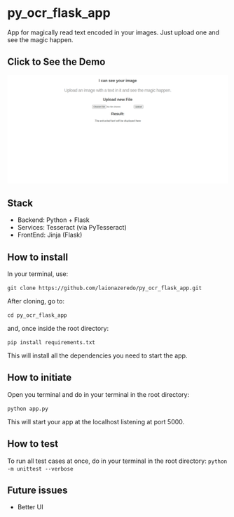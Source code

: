 # py_ocr_flask_app
App for magically read text encoded in your images. Just upload one and see the magic happen.

## Click to See the Demo
![py_ocr_demo](py_ocr_demo.png)



## Stack
- Backend: Python + Flask
- Services: Tesseract (via PyTesseract)
- FrontEnd: Jinja (Flask)

## How to install
In your terminal, use: 

`git clone https://github.com/laionazeredo/py_ocr_flask_app.git`

After cloning, go to:

`cd py_ocr_flask_app`

and, once inside the root directory:

`pip install requirements.txt`

This will install all the dependencies you need to start the app.

## How to initiate

Open you terminal and do in your terminal in the root directory:

`python app.py`

This will start your app at the localhost listening at port 5000.

## How to test
To run all test cases at once, do in your terminal in the root directory:
`python -m unittest --verbose`

## Future issues
- Better UI